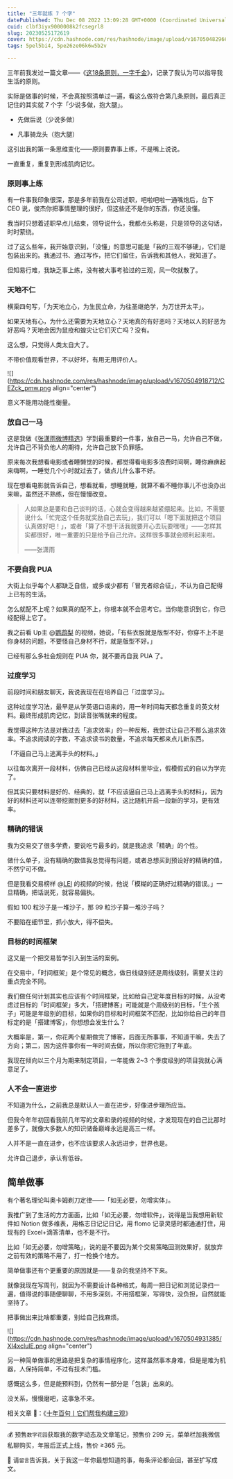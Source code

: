 ```yaml
---
title: "三年就练 7 个字"
datePublished: Thu Dec 08 2022 13:09:28 GMT+0000 (Coordinated Universal Time)
cuid: clbf3iyx9000008k2fcsegrl8
slug: 20230525172619
cover: https://cdn.hashnode.com/res/hashnode/image/upload/v1670504829665/OfL9hW8QF.png
tags: 5pel5bi4, 5pe26ze06k6w5b2v

---
```


三年前我发过一篇文章——《[这18条原则，一字千金](http://mp.weixin.qq.com/s?__biz=MzI3MzU5MDA1OQ==&mid=2247485814&idx=1&sn=6e13121db9ae8e2a7a48ffcb4057832c&chksm=eb21bb32dc56322462ba1e47a4dc5f558dad9b854597a554b0bda8c5bcf1b7b55b5dccc8cf36&scene=21#wechat_redirect)》，记录了我认为可以指导我生活的原则。

实际是做事的时候，不会真按照清单过一遍，看这么做符合第几条原则，最后真正记住的其实就 7 个字「少说多做，抱大腿」。

*   先做后说（少说多做）
    
*   凡事骑龙头（抱大腿）
    

这引出我的第一条思维变化——原则要靠事上练，不是嘴上说说。

一直重复，重复到形成肌肉记忆。

### **原则事上练**

有一件事我印象很深，那是多年前我在公司述职，吧啦吧啦一通嘴炮后，台下 CEO 说，俊杰你把事情整理的很好，但这些还不是你的东西，你还没懂。

我当时只想着述职早点儿结束，领导说什么，我都点头称是，只是领导的这句话，时时萦绕。

过了这么些年，我开始意识到，「没懂」的意思可能是「我的三观不够硬」，它们是包装出来的。我通过书、通过写作，把它们留住，告诉我和其他人，我知道了。

但知易行难，我缺乏事上练，没有被大事考验过的三观，风一吹就散了。

### **天地不仁**

横渠四句写，「为天地立心，为生民立命，为往圣继绝学，为万世开太平」。

如果天地有心，为什么还需要为天地立心？天地真的有好恶吗？天地以人的好恶为好恶吗？天地会因为鼠疫和蝗灾让它们灭亡吗？没有。

这么想，只觉得人类太自大了。

不带价值观看世界，不以好坏，有用无用评价人。

![](https://cdn.hashnode.com/res/hashnode/image/upload/v1670504918712/CEZck_pmw.png align="center")

意义不能用功能性衡量。

### **放自己一马**

这是我做《[张潇雨微博精选](https://rili.zxy.wiki/)》学到最重要的一件事，放自己一马，允许自己不做，允许自己不背负他人的期待，允许自己放下负罪感。

原来每次我想看电影或者睡懒觉的时候，都觉得看电影多浪费时间啊，睡你麻痹起来嗨啊，一睡觉几个小时就过去了，做点儿什么事不好。

现在想看电影就告诉自己，想看就看，想睡就睡，就算不看不睡你事儿不也没办出来嘛，虽然还不熟练，但在慢慢改变。

> 人如果总是要和自己谈判的话，心就会变得越来越紧绷起来。比如，不需要说什么「忙完这个任务就奖励自己去玩」，我们可以「嗯下面就把这个项目认真做好吧！」，或者「算了不想干活我就要开心去玩耍嘿嘿」——怎样其实都很好，唯一重要的只是给予自己允许。这样很多事就会顺利起来啦。
> 
> ——张潇雨

### **不要自我 PUA**

大街上似乎每个人都缺乏自信，或多或少都有「冒充者综合征」，不认为自己配得上已有的生活。

怎么就配不上呢？如果真的配不上，你根本就不会思考它。当你能意识到它，你已经配得上它了。

我之前看 Up主 @[鹦鹉梨](https://space.bilibili.com/1968595/) 的视频，她说，「有些衣服就是版型不好，你穿不上不是你身材的问题，不要怪自己身材不行，就是版型不好。」

已经有那么多社会规则在 PUA 你，就不要再自我 PUA 了。

### **过度学习**

前段时间和朋友聊天，我说我现在在培养自己「过度学习」。

这种过度学习法，最早是从学英语口语来的，用一年时间每天都念重复的英文材料。最终形成肌肉记忆，到读音张嘴就来的程度。

我觉得这种方法是对我过去「追求效率」的一种反叛，我尝试让自己不那么追求效率。不追求阅读的字数，不追求读书的数量，不追求每天都来点儿新东西。

「不逼自己马上逃离手头的材料。」

以往每次离开一段材料，仿佛自己已经从这段材料里毕业，假模假式的自以为学完了。

但其实只要材料是好的、经典的，就「不应该逼自己马上逃离手头的材料」，因为好的材料还可以连带挖掘到更多的好材料，这比随机开启一段新的学习，更有效率。

### **精确的错误**

我为交易交了很多学费，要说吃亏最多的，就是我追求「精确」的个性。

做什么单子，没有精确的数值我总觉得有问题，或者总想买到预设好的精确的值，不然宁可不做。

但是我看交易榜样 @[LEI](https://www.youtube.com/@TheMarketMemo) 的视频的时候，他说「模糊的正确好过精确的错误。」一旦精确，把话说死，就容易偏执。

假如 100 粒沙子是一堆沙子，那 99 粒沙子算一堆沙子吗？

不要陷在细节里，抓小放大，得不偿失。

### **目标的时间框架**

这又是一个把交易哲学引入到生活的案例。

在交易中，「时间框架」是个常见的概念，做日线级别还是周线级别，需要关注的重点完全不同。

我们做任何计划其实也应该有个时间框架，比如给自己定年度目标的时候，从没考虑过目标的「时间框架」多大，「搭建博客」可能就是个周级别的目标，「生个孩子」可能是年级别的目标，如果你的目标和时间框架不匹配，比如你给自己的年目标定的是「搭建博客」，你想想会发生什么？

大概率是，第一，你花两个星期做完了博客，后面无所事事，不知道干嘛，失去了方向；第二，因为这件事你有一年时间去做，所以你把它拖到了年底。

我现在倾向以三个月为期来制定项目，一年能做 2~3 个季度级别的项目我就心满意足了。

### **人不会一直进步**

不知道为什么，之前我总是默认人一直在进步，好像进步理所应当。

但我今年年初回看我前几年写的文章和录的视频的时候，才发现现在的自己比那时差多了，就像大多数人的知识储备巅峰永远是高三一样。

人并不是一直在进步，也不应该要求人永远进步，世界也是。

允许自己退步，承认有低谷。

## **简单做事**

有个著名理论叫奥卡姆剃刀定律——「如无必要，勿增实体」。

我推广到了生活的方方面面，比如「如无必要，勿增软件」，说得是当我想用新软件如 Notion 做多维表，用格志日记记日记，用 flomo 记录灵感时都通通打住，用现有的 Excel+滴答清单，也不是不行。

比如「如无必要，勿增策略」，说的是不要因为某个交易策略回测效果好，就放弃之前有效的策略不用了，打一枪换个地方。

简单做事还有个更重要的原因就是——复杂的我坚持不下来。

就像我现在写周刊，就因为不需要设计各种格式，每周一把日记和浏览记录扫一遍，值得说的事随便聊聊，不用多深刻，不用搭框架，写得快，没负担，自然就能坚持了。

把事做出来比啥都重要，别给自己找麻烦。

![](https://cdn.hashnode.com/res/hashnode/image/upload/v1670504931385/XI4xclulE.png align="center")

另一种简单做事的思路是把复杂的事情程序化，这样虽然事本身难，但是是难为机器，人保持简单，不过有技术门槛。

感慨这么多，但是能预料到，仍然有一部分是「包装」出来的。

没关系，慢慢磨吧，这事急不来。

相关文章 🔗：《[十年百句丨它们帮我构建三观](http://mp.weixin.qq.com/s?__biz=MzI3MzU5MDA1OQ==&mid=2247484453&idx=1&sn=d7f91b9fa1fc36df9126c8fa41faebd0&chksm=eb21b661dc563f77bfbb8dfa30d79c564b229259b3f1dc7c203c4bdf59cc5516a156a3ecbf96#rd)》

* * *

💰 预售`数字花园`获取我的数字动态及文章笔记，预售价 299 元，菜单栏加我微信私聊购买，年报后正式上线，售价 ≥365 元。

💬 请`留言`告诉我，关于我这一年你最想知道的事，每条评论都会回，甚至扩写成文。
